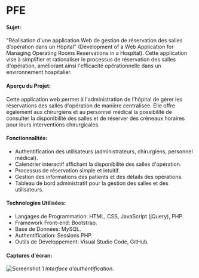 # PFE

#### Sujet:
"Réalisation d'une application Web de gestion de réservation des salles d’opération dans un Hôpital" (Development of a Web Application for Managing Operating Rooms Reservations in a Hospital).
Cette application vise à simplifier et rationaliser le processus de réservation des salles d'opération, améliorant ainsi l'efficacité opérationnelle dans un environnement hospitalier.

#### Aperçu du Projet:
Cette application web permet à l'administration de l'hôpital de gérer les réservations des salles d'opération de manière centralisée. Elle offre également aux chirurgiens et au personnel médical la possibilité de consulter la disponibilité des salles et de réserver des créneaux horaires pour leurs interventions chirurgicales.

#### Fonctionnalités:
- Authentification des utilisateurs (administrateurs, chirurgiens, personnel médical).
- Calendrier interactif affichant la disponibilité des salles d'opération.
- Processus de réservation simple et intuitif.
- Gestion des informations des patients et des détails des opérations.
- Tableau de bord administratif pour la gestion des salles et des utilisateurs.

#### Technologies Utilisées:
- Langages de Programmation: HTML, CSS, JavaScript (jQuery), PHP.
- Framework Front-end: Bootstrap.
- Base de Données: MySQL.
- Authentification: Sessions PHP.
- Outils de Développement: Visual Studio Code, GitHub.

#### Captures d'écran:
![Screenshot 1](/home/said/Downloads/1.jpg)
*Interface d’authentification.*
